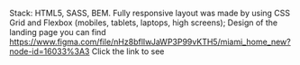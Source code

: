 Stack: HTML5, SASS, BEM.
Fully responsive layout was made by using CSS Grid and Flexbox (mobiles, tablets, laptops, high screens);
Design of the landing page you can find https://www.figma.com/file/nHz8bflIwJaWP3P99vKTH5/miami_home_new?node-id=16033%3A3
Click the link to see 
